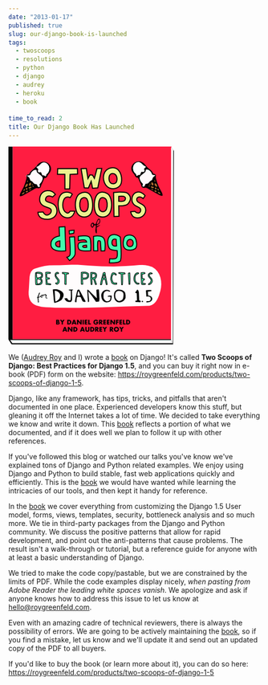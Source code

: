 ```yaml
---
date: "2013-01-17"
published: true
slug: our-django-book-is-launched
tags:
  - twoscoops
  - resolutions
  - python
  - django
  - audrey
  - heroku
  - book

time_to_read: 2
title: Our Django Book Has Launched
---
```


[![Original TSD Book Cover](/public/images/tsd15-alpha.png)](https://roygreenfeld.com/products/two-scoops-of-django-1-5/)

We ([Audrey Roy](https://audrey.roygreenfeld.com/) and I) wrote a
[book](https://roygreenfeld.com/products/two-scoops-of-django-1-5) on Django! It's called **Two Scoops
of Django: Best Practices for Django 1.5**, and you can buy it right now
in e-book (PDF) form on the website: <https://roygreenfeld.com/products/two-scoops-of-django-1-5>.

Django, like any framework, has tips, tricks, and pitfalls that aren't
documented in one place. Experienced developers know this stuff, but
gleaning it off the Internet takes a lot of time. We decided to take
everything we know and write it down. This
[book](https://roygreenfeld.com/products/two-scoops-of-django-1-5) reflects a portion of what we
documented, and if it does well we plan to follow it up with other
references.

If you've followed this blog or watched our talks you've know we've
explained tons of Django and Python related examples. We enjoy using
Django and Python to build stable, fast web applications quickly and
efficiently. This is the [book](https://roygreenfeld.com/products/two-scoops-of-django-1-5) we would have
wanted while learning the intricacies of our tools, and then kept it
handy for reference.

In the [book](https://roygreenfeld.com/products/two-scoops-of-django-1-5) we cover everything from
customizing the Django 1.5 User model, forms, views, templates,
security, bottleneck analysis and so much more. We tie in third-party
packages from the Django and Python community. We discuss the positive
patterns that allow for rapid development, and point out the
anti-patterns that cause problems. The result isn't a walk-through or
tutorial, but a reference guide for anyone with at least a basic
understanding of Django.

We tried to make the code copy/pastable, but we are constrained by the
limits of PDF. While the code examples display nicely, _when pasting
from Adobe Reader the leading white spaces vanish_. We apologize and ask
if anyone knows how to address this issue to let us know at
<hello@roygreenfeld.com>.

Even with an amazing cadre of technical reviewers, there is always the
possibility of errors. We are going to be actively maintaining the
[book](https://roygreenfeld.com/products/two-scoops-of-django-1-5), so if you find a mistake, let us know
and we'll update it and send out an updated copy of the PDF to all
buyers.

If you'd like to buy the book (or learn more about it), you can do so
here: <https://roygreenfeld.com/products/two-scoops-of-django-1-5>
